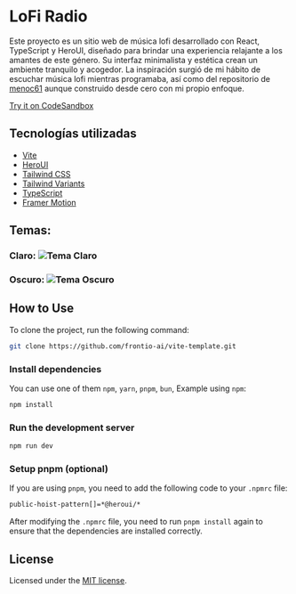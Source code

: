 # LoFi Radio
Este proyecto es un sitio web de música lofi desarrollado con React, TypeScript y HeroUI, diseñado para brindar una experiencia relajante a los amantes de este género. Su interfaz minimalista y estética crean un ambiente tranquilo y acogedor. La inspiración surgió de mi hábito de escuchar música lofi mientras programaba, así como del repositorio de [menoc61](https://github.com/menoc61/lofi-music-website](https://github.com/menoc61/lofi-music-website)) aunque construido desde cero con mi propio enfoque.

[Try it on CodeSandbox](https://githubbox.com/frontio-ai/vite-template)

## Tecnologías utilizadas

- [Vite](https://vitejs.dev/guide/)
- [HeroUI](https://heroui.com)
- [Tailwind CSS](https://tailwindcss.com)
- [Tailwind Variants](https://tailwind-variants.org)
- [TypeScript](https://www.typescriptlang.org)
- [Framer Motion](https://www.framer.com/motion)


## Temas:
### Claro: ![Tema Claro](https://res.cloudinary.com/dxxrdckad/image/upload/v1738854033/porfolio/eppfne8thx4uwducdkea.png)
### Oscuro: ![Tema Oscuro](https://res.cloudinary.com/dxxrdckad/image/upload/v1738854035/porfolio/t8it7hxjgxwyzp0vikec.png)

## How to Use

To clone the project, run the following command:

```bash
git clone https://github.com/frontio-ai/vite-template.git
```

### Install dependencies

You can use one of them `npm`, `yarn`, `pnpm`, `bun`, Example using `npm`:

```bash
npm install
```

### Run the development server

```bash
npm run dev
```

### Setup pnpm (optional)

If you are using `pnpm`, you need to add the following code to your `.npmrc` file:

```bash
public-hoist-pattern[]=*@heroui/*
```

After modifying the `.npmrc` file, you need to run `pnpm install` again to ensure that the dependencies are installed correctly.

## License

Licensed under the [MIT license](https://github.com/frontio-ai/vite-template/blob/main/LICENSE).
